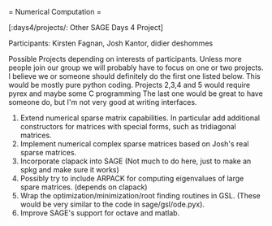 = Numerical Computation =

[:days4/projects/: Other SAGE Days 4 Project]

Participants: Kirsten Fagnan, Josh Kantor, didier deshommes

Possible Projects depending on interests of participants. Unless more people join our group we will probably
have to focus on one or two projects. I believe we or someone should definitely do the first one listed below. This would
be mostly pure python coding. Projects 2,3,4 and 5 would require pyrex and maybe some C programming
The last one would be great to have someone do, but I'm not very good at writing interfaces. 
  
  1.  Extend numerical sparse matrix capabilities. In particular add additional constructors for matrices with special forms, such as tridiagonal matrices. 
  2.  Implement numerical complex sparse matrices based on Josh's real sparse matrices.
  3.  Incorporate clapack into SAGE (Not much to do here, just to make an spkg and make sure it works)
  4.  Possibly try to include ARPACK for computing eigenvalues of large spare matrices. (depends on clapack)
  5.  Wrap the optimization/minimization/root finding routines in GSL. (These would be very similar to the code in sage/gsl/ode.pyx).
  6.  Improve SAGE's support for octave and matlab. 
 
 
